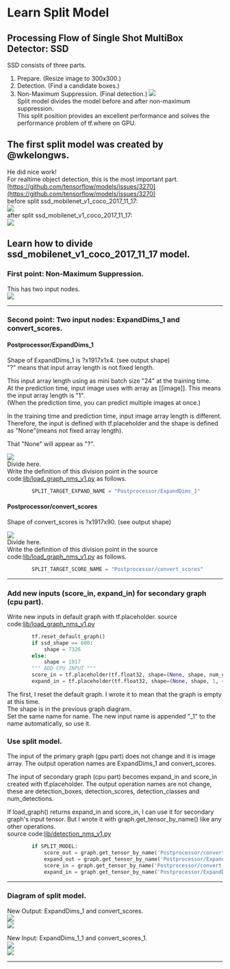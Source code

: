 # Learn Split Model

## Processing Flow of Single Shot MultiBox Detector: SSD
SSD consists of three parts.<br>
1. Prepare. (Resize image to 300x300.)
2. Detection. (Find a candidate boxes.)
3. Non-Maximum Suppression. (Final detection.)
![](./document/SSD_Processing_Flow-P1.png)<br>
Split model divides the model before and after non-maximum suppression.<br>
This split position provides an excellent performance and solves the performance problem of tf.where on GPU.<br>


## The first split model was created by @wkelongws.
He did nice work!<br>
For realtime object detection, this is the most important part.<br>
[https://github.com/tensorflow/models/issues/3270](https://github.com/tensorflow/models/issues/3270)<br>
before split ssd_mobilenet_v1_coco_2017_11_17:<br>
![](./document/before_ssd_mobilenet_v1_nms_v1.png)<br>
after split ssd_mobilenet_v1_coco_2017_11_17:<br>
![](./document/after_ssd_mobilenet_v1_nms_v1.png)<br>


## Learn how to divide ssd_mobilenet_v1_coco_2017_11_17 model.
### First point: Non-Maximum Suppression.
This has two input nodes.<br>
![](./document/ssd_mobilenet_v1_nms_v1.png)<br>

<hr>

### Second point: Two input nodes: ExpandDims_1 and convert_scores.
#### Postprocessor/ExpandDims_1
Shape of ExpandDims_1 is ?x1917x1x4. (see output shape)<br>
"?" means that input array length is not fixed length.<br>

This input array length using as mini batch size "24" at the training time.<br>
At the prediction time, input image uses with array as [[image]]. This means the input array length is "1".<br>
(When the prediction time, you can predict multiple images at once.)<br>

In the training time and prediction time, input image array length is different. Therefore, the input is defined with tf.placeholder and the shape is defined as "None"(means not fixed array length).<br>

That "None" will appear as "?".<br>

![](./document/ssd_mobilenet_v1_nms_v1_ExpandDims_1.png)<br>
Divide here.<br>
Write the definition of this division point in the source code:[lib/load_graph_nms_v1.py](lib/load_graph_nms_v1.py) as follows.<br>
```python
        SPLIT_TARGET_EXPAND_NAME = "Postprocessor/ExpandDims_1"
```

#### Postprocessor/convert_scores
Shape of convert_scores is ?x1917x90. (see output shape)<br>

![](./document/ssd_mobilenet_v1_nms_v1_convert_scores.png)<br>
Divide here.<br>
Write the definition of this division point in the source code:[lib/load_graph_nms_v1.py](lib/load_graph_nms_v1.py) as follows.<br>
```python
        SPLIT_TARGET_SCORE_NAME = "Postprocessor/convert_scores"
```

<hr>

### Add new inputs (score_in, expand_in) for secondary graph (cpu part).
Write new inputs in default graph with tf.placeholder. source code:[lib/load_graph_nms_v1.py](lib/load_graph_nms_v1.py)<br>
```python
        tf.reset_default_graph()
        if ssd_shape == 600:
            shape = 7326
        else:
            shape = 1917
        """ ADD CPU INPUT """
        score_in = tf.placeholder(tf.float32, shape=(None, shape, num_classes), name=SPLIT_TARGET_SCORE_NAME)
        expand_in = tf.placeholder(tf.float32, shape=(None, shape, 1, 4), name=SPLIT_TARGET_EXPAND_NAME)
```
The first, I reset the default graph. I wrote it to mean that the graph is empty at this time.<br>
The shape is in the previous graph diagram.<br>
Set the same name for name. The new input name is appended "_1" to the name automatically, so use it.<br>

### Use split model.
The input of the primary graph (gpu part) does not change and it is image array. The output operation names are ExpandDims_1 and convert_scores.<br>

The input of secondary graph (cpu part) becomes expand_in and score_in created with tf.placeholder. The output operation names are not change, these are detection_boxes, detection_scores, detection_classes and num_detections.<br>

If load_graph() returns expand_in and score_in, I can use it for secondary graph's input tensor. But I wrote it with graph.get_tensor_by_name() like any other operations.<br>
source code:[lib/detection_nms_v1.py](lib/detection_nms_v1.py)<br>
```python
        if SPLIT_MODEL:
            score_out = graph.get_tensor_by_name('Postprocessor/convert_scores:0')
            expand_out = graph.get_tensor_by_name('Postprocessor/ExpandDims_1:0')
            score_in = graph.get_tensor_by_name('Postprocessor/convert_scores_1:0')
            expand_in = graph.get_tensor_by_name('Postprocessor/ExpandDims_1_1:0')
```

<hr>

### Diagram of split model.
New Output: ExpandDims_1 and convert_scores.<br>
![](./document/ssd_mobilenet_v1_nms_v1_split_new_output_ExpandDims_1.png)<br>
![](./document/ssd_mobilenet_v1_nms_v1_split_new_output_convert_scores.png)<br>

New Input: ExpandDims_1_1 and convert_scores_1.<br>
![](./document/ssd_mobilenet_v1_nms_v1_split_new_input_ExpandDims_1_1.png)<br>
![](./document/ssd_mobilenet_v1_nms_v1_split_new_input_convert_scores_1.png)<br>

<hr>

